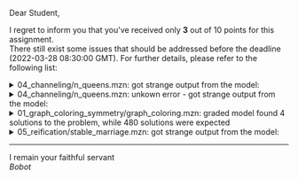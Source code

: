 Dear Student,

I regret to inform you that you've received only **3** out of 10 points for this assignment.\
There still exist some issues that should be addressed before the deadline (2022-03-28 08:30:00 GMT). For further details, please refer to the following list:

<details><summary>04_channeling/n_queens.mzn: got strange output from the model:</summary>cmd:/N=5;:1.1-3:<br>MiniZinc: type error: undefined identifier `N&#x27;, did you mean `n&#x27;?</details>
<details><summary>04_channeling/n_queens.mzn: unkown error - got strange output from the model:</summary>cmd:/N=5;rows = array1d(1..5, [4, 1, 3, 5, 2]);qb = array2d(1..5, 1..5, [false, false, false, true, false, true, false, false, false, false, false, false, true, false, false, false, false, false, false, true, false, true, false, false, true]);:1.1-3:<br>MiniZinc: type error: undefined identifier `N&#x27;, did you mean `n&#x27;?</details>
<details><summary>01_graph_coloring_symmetry/graph_coloring.mzn: graded model found 4 solutions to the problem, while 480 solutions were expected</summary></details>
<details><summary>05_reification/stable_marriage.mzn: got strange output from the model:</summary>/tmp/tmp28m7u4zd/student/05_reification/stable_marriage.mzn:43.55-59:<br>MiniZinc: type error: undefined identifier `wives&#x27;</details>

-----------
I remain your faithful servant\
_Bobot_